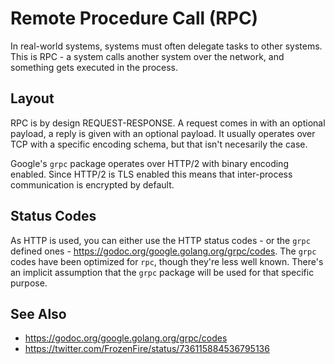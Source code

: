 # Remote Procedure Call (RPC)
In real-world systems, systems must often delegate tasks to other systems. This
is RPC - a system calls another system over the network, and something gets
executed in the process.

## Layout
RPC is by design REQUEST-RESPONSE. A request comes in with an optional payload,
a reply is given with an optional payload. It usually operates over TCP with a
specific encoding schema, but that isn't necesarily the case.

Google's `grpc` package operates over HTTP/2 with binary encoding enabled.
Since HTTP/2 is TLS enabled this means that inter-process communication is
encrypted by default.

## Status Codes
As HTTP is used, you can either use the HTTP status codes - or the `grpc`
defined ones - https://godoc.org/google.golang.org/grpc/codes. The `grpc` codes
have been optimized for `rpc`, though they're less well known. There's an
implicit assumption that the `grpc` package will be used for that specific
purpose.

## See Also
- https://godoc.org/google.golang.org/grpc/codes
- https://twitter.com/FrozenFire/status/736115884536795136
